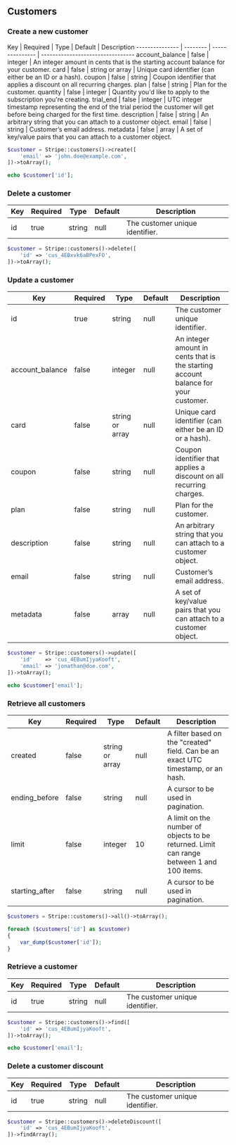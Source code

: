 ## Customers

### Create a new customer

Key             | Required | Type            | Default | Description
--------------- | -------- | --------------- | ---------------------------------
account_balance | false    | integer         | An integer amount in cents that is the starting account balance for your customer.
card            | false    | string or array | Unique card identifier (can either be an ID or a hash).
coupon          | false    | string          | Coupon identifier that applies a discount on all recurring charges.
plan            | false    | string          | Plan for the customer.
quantity        | false    | integer         | Quantity you'd like to apply to the subscription you're creating.
trial_end       | false    | integer         | UTC integer timestamp representing the end of the trial period the customer will get before being charged for the first time.
description     | false    | string          | An arbitrary string that you can attach to a customer object.
email           | false    | string          | Customer’s email address.
metadata        | false    | array           | A set of key/value pairs that you can attach to a customer object.

```php
$customer = Stripe::customers()->create([
	'email' => 'john.doe@example.com',
])->toArray();

echo $customer['id'];
```

### Delete a customer

Key | Required | Type   | Default | Description
--- | -------- | ------ | ------- | --------------------------------------------
id  | true     | string | null    | The customer unique identifier.

```php
$customer = Stripe::customers()->delete([
	'id' => 'cus_4EBxvk6aBPexFO',
])->toArray();
```

### Update a customer

Key             | Required | Type            | Default | Description
--------------- | -------- | --------------- | ------- | -----------------------
id              | true     | string          | null    | The customer unique identifier.
account_balance | false    | integer         | null    | An integer amount in cents that is the starting account balance for your customer.
card            | false    | string or array | null    | Unique card identifier (can either be an ID or a hash).
coupon          | false    | string          | null    | Coupon identifier that applies a discount on all recurring charges.
plan            | false    | string          | null    | Plan for the customer.
description     | false    | string          | null    | An arbitrary string that you can attach to a customer object.
email           | false    | string          | null    | Customer’s email address.
metadata        | false    | array           | null    | A set of key/value pairs that you can attach to a customer object.

```php
$customer = Stripe::customers()->update([
	'id'    => 'cus_4EBumIjyaKooft',
	'email' => 'jonathan@doe.com',
])->toArray();

echo $customer['email'];
```

### Retrieve all customers

Key             | Required | Type            | Default | Description
--------------- | -------- | --------------- | ------- | -----------------------
created         | false    | string or array | null    | A filter based on the "created" field. Can be an exact UTC timestamp, or an hash.
ending_before   | false    | string          | null    | A cursor to be used in pagination.
limit           | false    | integer         | 10      | A limit on the number of objects to be returned. Limit can range between 1 and 100 items.
starting_after  | false    | string          | null    | A cursor to be used in pagination.

```php
$customers = Stripe::customers()->all()->toArray();

foreach ($customers['id'] as $customer)
{
	var_dump($customer['id']);
}
```

### Retrieve a customer

Key | Required | Type   | Default | Description
--- | -------- | ------ | ------- | -------------------------------------------
id  | true     | string | null    | The customer unique identifier.

```php
$customer = Stripe::customers()->find([
	'id' => 'cus_4EBumIjyaKooft',
])->toArray();

echo $customer['email'];
```

### Delete a customer discount

Key | Required | Type   | Default | Description
--- | -------- | ------ | ------- | -------------------------------------------
id  | true     | string | null    | The customer unique identifier.

```php
$customer = Stripe::customers()->deleteDiscount([
	'id' => 'cus_4EBumIjyaKooft',
])->findArray();
```
